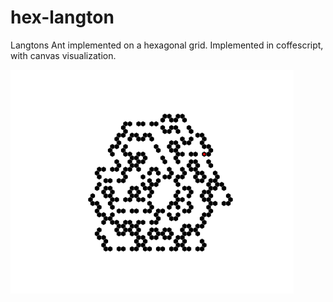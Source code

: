 # hex-langton

Langtons Ant implemented on a hexagonal grid.
Implemented in coffescript, with canvas visualization.

![screenshot](https://raw.githubusercontent.com/brtmr/hex-langton/master/langton.png)
